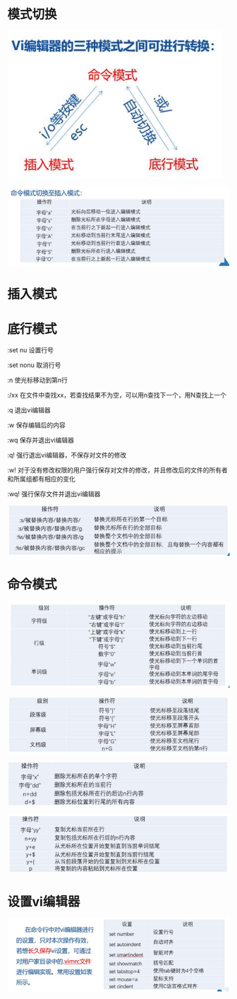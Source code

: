 # 模式切换

![image-20230323181017135](Vi编辑器_imgs\PqDnpyrtDIn.png)

![image-20230323181052498](Vi编辑器_imgs\gMywPbNeDX9.png)

# 插入模式

# 底行模式

:set nu 设置行号

:set nonu 取消行号

:n 使光标移动到第n行

:/xx 在文件中查找xx，若查找结果不为空，可以用n查找下一个，用N查找上一个

:q 退出vi编辑器

:w 保存编辑后的内容

:wq 保存并退出vi编辑器

:q! 强行退出vi编辑器，不保存对文件的修改

:w! 对于没有修改权限的用户强行保存对文件的修改，并且修改后的文件的所有者和所属组都有相应的变化

:wq! 强行保存文件并退出vi编辑器

![image-20230323180844911](Vi编辑器_imgs\hZKQvYgReML.png)



# 命令模式

![image-20230323180602955](Vi编辑器_imgs\K4TBWmc9nWQ.png)

![image-20230323180630351](Vi编辑器_imgs\rLHWVsrTjlf.png)

![image-20230323180641310](Vi编辑器_imgs\eM028u7b0aD.png)

![image-20230323180658446](Vi编辑器_imgs\9zEQfD9Yf6R.png)

# 设置vi编辑器

![image-20230323181122929](Vi编辑器_imgs\0QcYopEDAmF.png)
